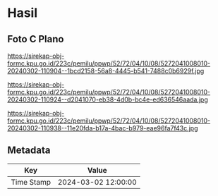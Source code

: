 # Hasil

## Foto C Plano

https://sirekap-obj-formc.kpu.go.id/223c/pemilu/ppwp/52/72/04/10/08/5272041008010-20240302-110904--1bcd2158-56a8-4445-b541-7488c0b6929f.jpg

https://sirekap-obj-formc.kpu.go.id/223c/pemilu/ppwp/52/72/04/10/08/5272041008010-20240302-110924--d2041070-eb38-4d0b-bc4e-ed636546aada.jpg

https://sirekap-obj-formc.kpu.go.id/223c/pemilu/ppwp/52/72/04/10/08/5272041008010-20240302-110938--11e20fda-b17a-4bac-b979-eae96fa7f43c.jpg


## Metadata

| Key        | Value               |
| ---------- | ------------------- |
| Time Stamp | 2024-03-02 12:00:00 |



